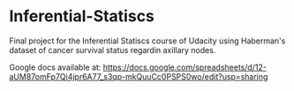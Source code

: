 # Inferential-Statiscs
Final project for the Inferential Statiscs course of Udacity using Haberman's dataset of cancer survival status regardin axillary nodes. 

Google docs available at: https://docs.google.com/spreadsheets/d/12-aUM87omFp7Qi4jpr6A77_s3qp-mkQuuCc0PSPS0wo/edit?usp=sharing
